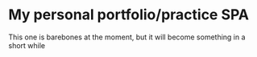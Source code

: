 # My personal portfolio/practice SPA

This one is barebones at the moment, but it will become something in a short while
